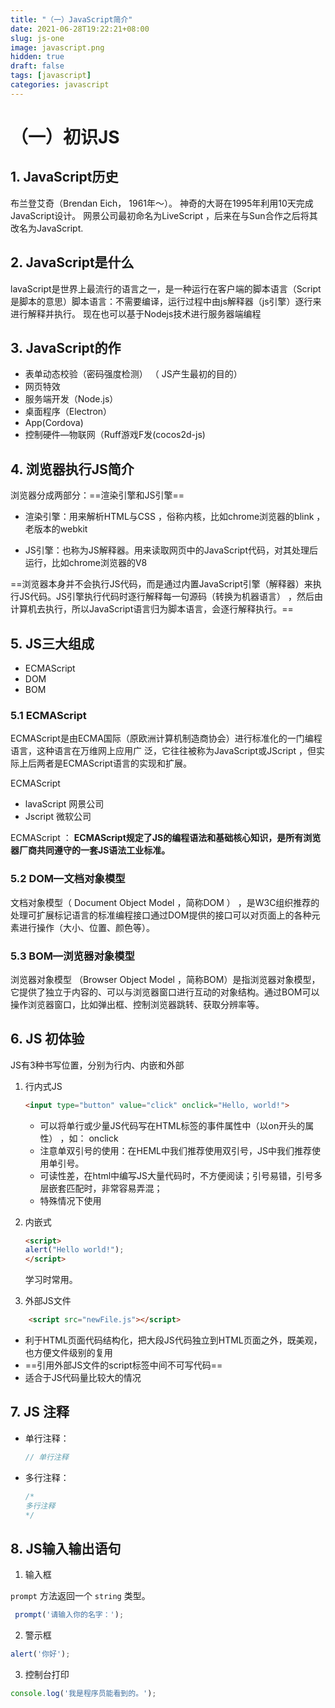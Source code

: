 ```yaml
---
title: "（一）JavaScript简介"
date: 2021-06-28T19:22:21+08:00
slug: js-one
image: javascript.png
hidden: true
draft: false
tags: [javascript]
categories: javascript
---
```


# （一）初识JS

## 1. JavaScript历史

布兰登艾奇（Brendan Eich， 1961年～）。
神奇的大哥在1995年利用10天完成JavaScript设计。
网景公司最初命名为LiveScript ，后来在与Sun合作之后将其改名为JavaScript.

## 2. JavaScript是什么

lavaScript是世界上最流行的语言之一，是一种运行在客户端的脚本语言（Script是脚本的意思）脚本语言：不需要编译，运行过程中由js解释器（js引擎）逐行来进行解释并执行。
现在也可以基于Nodejs技术进行服务器端编程


## 3. JavaScript的作

- 表单动态校验（密码强度检测） （ JS产生最初的目的）
- 网页特效
- 服务端开发（Node.js）
- 桌面程序（Electron）
- App(Cordova)
- 控制硬件—物联网（Ruff游戏F发(cocos2d-js)


## 4. 浏览器执行JS简介

浏览器分成两部分：==渲染引擎和JS引擎==

- 渲染引擎：用来解析HTML与CSS ，俗称内核，比如chrome浏览器的blink ，老版本的webkit

- JS引擎：也称为JS解释器。用来读取网页中的JavaScript代码，对其处理后运行，比如chrome浏览器的V8

==浏览器本身并不会执行JS代码，而是通过内置JavaScript引擎（解释器）来执行JS代码。JS引擎执行代码时逐行解释每一句源码（转换为机器语言） ，然后由计算机去执行，所以JavaScript语言归为脚本语言，会逐行解释执行。==

## 5. JS三大组成

- ECMAScript
- DOM
- BOM

### 5.1 ECMAScript

ECMAScript是由ECMA国际（原欧洲计算机制造商协会）进行标准化的一门编程语言，这种语言在万维网上应用广 泛，它往往被称为JavaScript或JScript ，但实际上后两者是ECMAScript语言的实现和扩展。

ECMAScript

- lavaScript 网景公司
- Jscript 微软公司

ECMAScript ： **ECMAScript规定了JS的编程语法和基础核心知识，是所有浏览器厂商共同遵守的一套JS语法工业标准。**


### 5.2 DOM—文档对象模型

文档对象模型（ Document Object Model ，简称DOM ） ，是W3C组织推荐的处理可扩展标记语言的标准编程接口通过DOM提供的接口可以对页面上的各种元素进行操作（大小、位置、颜色等）。

### 5.3 BOM—浏览器对象模型

浏览器对象模型 （Browser Object Model ，简称BOM）是指浏览器对象模型，它提供了独立于内容的、可以与浏览器窗口进行互动的对象结构。通过BOM可以操作浏览器窗口，比如弹出框、控制浏览器跳转、获取分辨率等。

## 6. JS 初体验

JS有3种书写位置，分别为行内、内嵌和外部

1. 行内式JS

   ```html
   <input type="button" value="click" onclick="Hello, world!">
   ```

   - 可以将单行或少量JS代码写在HTML标签的事件属性中（以on开头的属性） ，如： onclick
   - 注意单双引号的使用：在HEML中我们推荐使用双引号，JS中我们推荐使用单引号。
   - 可读性差，在html中编写JS大量代码时，不方便阅读；引号易错，引号多层嵌套匹配时，非常容易弄混；
   - 特殊情况下使用

2. 内嵌式

   ```html
   <script>
   alert("Hello world!");
   </script>
   ```

   学习时常用。

3. 外部JS文件

```html
    <script src="newFile.js"></script>
```

- 利于HTML页面代码结构化，把大段JS代码独立到HTML页面之外，既美观，也方便文件级别的复用
- ==引用外部JS文件的script标签中间不可写代码==
- 适合于JS代码量比较大的情况


## 7. JS 注释

- 单行注释：

  ```js
  // 单行注释
  ```

- 多行注释：

  ```js
  /*
  多行注释
  */
  ```

## 8. JS输入输出语句

1. 输入框

`prompt` 方法返回一个 `string` 类型。

```js
 prompt('请输入你的名字：');
```

2. 警示框

```js
alert('你好');
```

3. 控制台打印

```js
console.log('我是程序员能看到的。');
```

